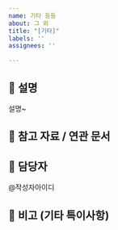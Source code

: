 ```yaml
---
name: 기타 등등
about: 그 외
title: "[기타]"
labels: ''
assignees: ''

---
```


## 🧩 설명
<!-- 연관된 내용을 설명해주세요 -->
 설명~


## 🔗 참고 자료 / 연관 문서
<!-- 관련된 기획서, 문서, 코드, 이슈 등을 링크해주세요 -->




## 👤 담당자
@작성자아이디



## 📎 비고 (기타 특이사항)
<!-- 논의된 부분, 고려사항, 우선순위 등을 자유롭게 작성 -->
